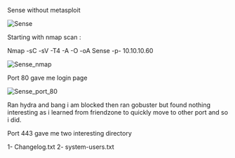 Sense without metasploit

![Sense](https://user-images.githubusercontent.com/55708909/91535131-501cfb00-e930-11ea-89a7-5941a56fc649.png)


Starting with nmap scan :

Nmap -sC -sV -T4 -A -O -oA Sense -p- 10.10.10.60

![Sense_nmap](https://user-images.githubusercontent.com/55708909/91535378-aee27480-e930-11ea-8d72-59229acb99c4.png)

Port 80 gave me login page

![Sense_port_80](https://user-images.githubusercontent.com/55708909/91535640-16002900-e931-11ea-8cb1-102cee2e6b5d.png)

Ran hydra and bang i am blocked then ran gobuster but found nothing interesting as i learned from friendzone to quickly move to other port and so i did.

Port 443 gave me two interesting directory 

1- Changelog.txt
2- system-users.txt


